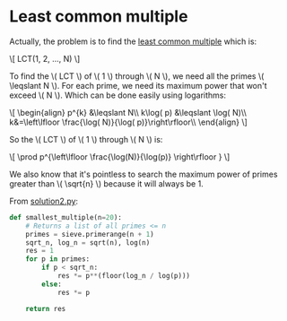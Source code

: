 # Least common multiple

Actually, the problem is to find
the [least common multiple](https://en.wikipedia.org/wiki/Least_common_multiple#Reduction_by_the_greatest_common_divisor)
which is:

\\[ LCT(1, 2, ..., N) \\]

To find the \\( LCT \\) of \\( 1 \\) through \\( N \\), we need all the primes
\\( \leqslant N \\). For each prime, we need its maximum power that won't exceed
\\( N \\). Which can be done easily using logarithms:

\\[ \begin{align} p^{k} &\leqslant N\\\\ k\log( p) &\leqslant \log( N)\\\\ k&=\left\lfloor \frac{\log( N)}{\log( p)}\right\rfloor\\\\ \end{align} \\]

So the \\( LCT \\) of \\( 1 \\) through \\( N \\) is:

\\[ \prod p^{\left\lfloor \frac{\log(N)}{\log(p)} \right\rfloor } \\]

We also know that it's pointless to search the maximum power of primes greater
than \\( \sqrt{n} \\) because it will always be 1.

From [solution2.py](https://github.com/TurtleSmoke/Project-Euler/blob/main/problems/problem_0005/solution2.py):

```python
def smallest_multiple(n=20):
    # Returns a list of all primes <= n
    primes = sieve.primerange(n + 1)
    sqrt_n, log_n = sqrt(n), log(n)
    res = 1
    for p in primes:
        if p < sqrt_n:
            res *= p**(floor(log_n / log(p)))
        else:
            res *= p

    return res
```
